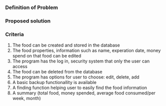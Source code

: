   ### Definition of Problem
  ### Proposed solution
  
  
  ### Criteria
  
  1. The food can be created and stored in the database
  2. The food properties, information such as name, experation date, money spend on that food can be edited
  3. The program has the log in, security system that only the user can access
  4. The food can be deleted from the database
  5. The program has options for user to choose: edit, delete, add
  6. A basic backup functionallity is available
  7. A finding function helping user to easily find the food information
  8. A summary (total food, money spended, average food consumed/per week, month) 
